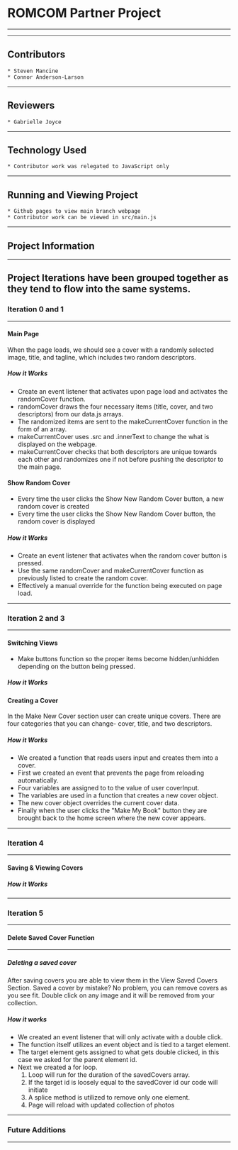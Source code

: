 # ROMCOM Partner Project #
---
---

## Contributors ##  
	* Steven Mancine  
	* Connor Anderson-Larson  
---

## Reviewers ##
	* Gabrielle Joyce
---

## Technology Used ##
	* Contributor work was relegated to JavaScript only
---

## Running and Viewing Project ##
	* Github pages to view main branch webpage
	* Contributor work can be viewed in src/main.js
---

## Project Information ##
---
Project Iterations have been grouped together as they tend to flow into the same systems.
---
### Iteration 0 and 1 ###
---
#### Main Page ####
When the page loads, we should see a cover with a randomly selected image, title, and tagline, which includes two random descriptors.
##### How it Works #####
  * Create an event listener that activates upon page load and activates the randomCover function.
  * randomCover draws the four necessary items (title, cover, and two descriptors) from our data.js arrays.
  * The randomized items are sent to the makeCurrentCover function in the form of an array.
  * makeCurrentCover uses .src and .innerText to change the what is displayed on the webpage.
  * makeCurrentCover checks that both descriptors are unique towards each other and randomizes one if not before pushing the descriptor to the main page.

#### Show Random Cover ####
  * Every time the user clicks the Show New Random Cover button, a new random cover is created
  * Every time the user clicks the Show New Random Cover button, the random cover is displayed
##### How it Works #####
  * Create an event listener that activates when the random cover button is pressed.
  * Use the same randomCover and makeCurrentCover function as previously listed to create the random cover.
  * Effectively a manual override for the function being executed on page load.

---  
### Iteration 2 and 3 ###
---
#### Switching Views ####
  * Make buttons function so the proper items become hidden/unhidden depending on the button being pressed.
##### How it Works #####


#### Creating a Cover ####
In the Make New Cover section user can create unique covers. There are four categories that you can change- cover, title, and two descriptors.
##### How it Works #####
* We created a function that reads users input and creates them into a cover.
* First we created an event that prevents the page from reloading automatically.
* Four variables are assigned to to the value of user coverInput.
* The variables are used in a function that creates a new cover object.
* The new cover object overrides the current cover data.
* Finally when the user clicks the "Make My Book" button they are brought back to the home screen where the new cover appears.

---
### Iteration 4 ###
---
#### Saving & Viewing Covers ####

##### How it Works #####


---
### Iteration 5 ###
---
#### Delete Saved Cover Function ####
---
##### Deleting a saved cover #####
After saving covers you are able to view them in the View Saved Covers Section. Saved a cover by mistake? No problem, you can remove covers as you see fit.  Double click on any image and it will be removed from your collection.  
##### How it works #####
  * We created an event listener that will only activate with a double click.
  * The function itself utilizes an event object and is tied to a target element.
  * The target element gets assigned to what gets double clicked, in this case we asked for the parent element id.
  * Next we created a for loop.
    1. Loop will run for the duration of the savedCovers array.
    2. If the target id is loosely equal to the savedCover id our code will initiate
    3. A splice method is utilized to remove only one element.
    4. Page will reload with updated collection of photos

---
### Future Additions ###
---
